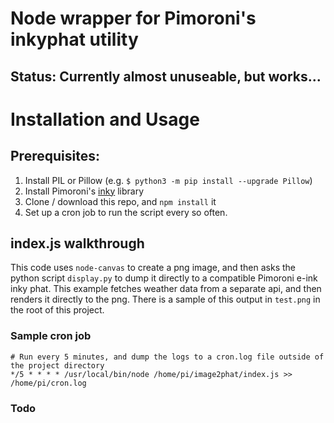 # Node wrapper for Pimoroni's inkyphat utility
## Status: Currently almost unuseable, but works...

# Installation and Usage
## Prerequisites:
1. Install PIL or Pillow (e.g. `$ python3 -m pip install --upgrade Pillow`)
1. Install Pimoroni's [inky](https://github.com/pimoroni/inky) library
1. Clone / download this repo, and `npm install` it
1. Set up a cron job to run the script every so often.

## index.js walkthrough
This code uses `node-canvas` to create a png image, and then asks the python script
`display.py` to dump it directly to a compatible Pimoroni e-ink inky phat. This 
example fetches weather data from a separate api, and then renders it directly to the png. There is a sample of this output in `test.png` in the root of this project.

### Sample cron job
```
# Run every 5 minutes, and dump the logs to a cron.log file outside of the project directory
*/5 * * * * /usr/local/bin/node /home/pi/image2phat/index.js >> /home/pi/cron.log
```

### Todo
